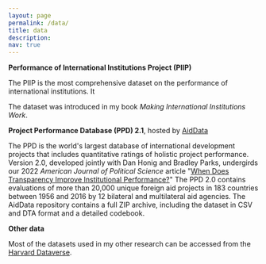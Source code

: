 ```yaml
---
layout: page
permalink: /data/
title: data
description:
nav: true
---
```


**Performance of International Institutions Project (PIIP)**

The PIIP is the most comprehensive dataset on the performance of international institutions. It 

The dataset was introduced in my book _Making International Institutions Work_.

**Project Performance Database (PPD) 2.1**, hosted by [AidData](https://www.aiddata.org/data/project-performance-database-ppd-version-2-0)

The PPD is the world's largest database of international development projects that includes quantitative ratings of holistic project performance. Version 2.0, developed jointly with Dan Honig and Bradley Parks, undergirds our 2022 _American Journal of Political Science_ article "[When Does Transparency Improve Institutional Performance?](https://ranjitlall.github.io/assets/pdf/Honig,%20Lall,%20and%20Parks%202022%20AJPS%20online.pdf)" The PPD 2.0 contains evaluations of more than 20,000 unique foreign aid projects in 183 countries between 1956 and 2016 by 12 bilateral and multilateral aid agencies. The AidData repository contains a full ZIP archive, including the dataset in CSV and DTA format and a detailed codebook.

**Other data**

Most of the datasets used in my other research can be accessed from the [Harvard Dataverse](https://dataverse.harvard.edu/dataverse/harvard/?q=ranjit+lall).
